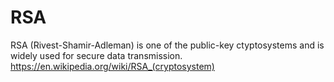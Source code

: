 # RSA
RSA (Rivest-Shamir-Adleman) is one of the public-key ctyptosystems and is widely used for secure data transmission. <https://en.wikipedia.org/wiki/RSA_(cryptosystem)>
